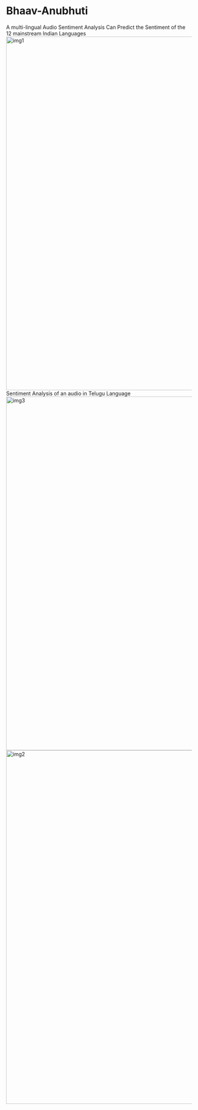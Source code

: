 # Bhaav-Anubhuti
A multi-lingual Audio Sentiment Analysis
Can Predict the Sentiment of the 12 mainstream Indian Languages
<img width="960" alt="img1" src="https://github.com/user-attachments/assets/ee8a468d-0248-4d77-952e-bcd3486b8f2b">
Sentiment Analysis of an audio in Telugu Language
<img width="960" alt="img3" src="https://github.com/user-attachments/assets/cf9c686c-15ad-4213-baef-024fc08cc44d">
<img width="960" alt="img2" src="https://github.com/user-attachments/assets/ea41d48b-e392-4d3d-a0ff-45ceda0ac770">
